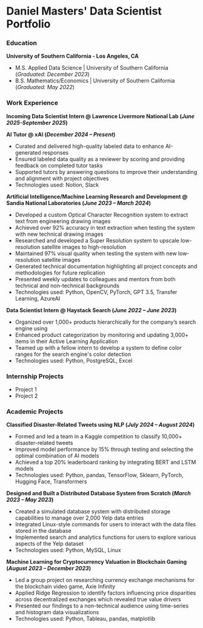 # Daniel Masters' Data Scientist Portfolio

### Education
**University of Southern California - Los Angeles, CA**
- M.S. Applied Data Science | University of Southern California (_Graduated: December 2023_)
- B.S. Mathematics/Economics | University of Southern California (_Graduated: May 2022_)

### Work Experience
**Incoming Data Scientist Intern @ Lawrence Livermore National Lab (_June 2025-September 2025_)**

**AI Tutor @ xAI (_December 2024 – Present_)**
- Curated and delivered high-quality labeled data to enhance AI-generated responses
- Ensured labeled data quality as a reviewer by scoring and providing feedback on completed tutor tasks
- Supported tutors by answering questions to improve their understanding and alignment with project objectives
- Technologies used: Notion, Slack

**Artificial Intelligence/Machine Learning Research and Development @ Sandia National Laboratories (_June 2023 – March 2024_)**
- Developed a custom Optical Character Recognition system to extract text from engineering drawing images
- Achieved over 92% accuracy in text extraction when testing the system with new technical drawing images
- Researched and developed a Super Resolution system to upscale low-resolution satellite images to high-resolution
- Maintained 97% visual quality when testing the system with new low-resolution satellite images
- Generated technical documentation highlighting all project concepts and methodologies for future replication
- Presented weekly updates to colleagues and mentors from both technical and non-technical backgrounds
- Technologies used: Python, OpenCV, PyTorch, GPT 3.5, Transfer Learning, AzureAI

**Data Scientist Intern @ Haystack Search (_June 2022 – June 2023_)**
- Organized over 1,000+ products hierarchically for the company’s search engine using
- Enhanced product categorization by monitoring and updating 3,000+ items in their Active Learning Application
- Teamed up with a fellow intern to develop a system to define color ranges for the search engine's color detection
- Technologies used: Python, PostgreSQL, Excel

### Internship Projects
- Project 1
- Project 2

### Academic Projects
**Classified Disaster-Related Tweets using NLP (_July 2024 – August 2024_)**
- Formed and led a team in a Kaggle competition to classify 10,000+ disaster-related tweets
- Improved model performance by 15% through testing and selecting the optimal combination of AI models
- Achieved a top 20% leaderboard ranking by integrating BERT and LSTM models
- Technologies used: Python, pandas, TensorFlow, Sklearn, PyTorch, Hugging Face, Transformers

**Designed and Built a Distributed Database System from Scratch (_March 2023 – May 2023_)**
-	Created a simulated database system with distributed storage capabilities to manage over 2,000 Yelp data entries
-	Integrated Linux-style commands for users to interact with the data files stored in the database
-	Implemented search and analytics functions for users to explore various aspects of the Yelp dataset
-	Technologies used: Python, MySQL, Linux

**Machine Learning for Cryptocurrency Valuation in Blockchain Gaming (_August 2023 – December 2023_)**
-	Led a group project on researching currency exchange mechanisms for the blockchain video game, Axie Infinity 
-	Applied Ridge Regression to identify factors influencing price disparities across decentralized exchanges which revealed true value drivers 
-	Presented our findings to a non-technical audience using time-series and histogram data visualizations 
-	Technologies used: Python, Tableau, pandas, matplotlib 




  

  
